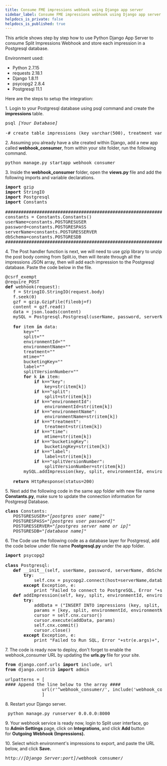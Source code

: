 ```yaml
---
title: Consume FME impressions webhook using Django app server
sidebar_label: Consume FME impressions webhook using Django app server
helpdocs_is_private: false
helpdocs_is_published: true
---
```


<p>
  <button hidden style={{borderRadius:'8px', border:'1px', fontFamily:'Courier New', fontWeight:'800', textAlign:'left'}}> help.split.io link: https://help.split.io/hc/en-us/articles/360038512331-How-to-Use-Django-App-Server-to-consume-Split-Impressions-Webhook </button>
</p>

<p>
  This article shows step by step how to use Python Django App Server to consume Split Impressions Webhook and store each impression in a Postgresql database.
</p>
<p>Environment used:</p>
<ul>
  <li>Python 2.7.15</li>
  <li>requests 2.18.1</li>
  <li>Django 1.8.11</li>
  <li>psycopg2 2.8.4</li>
  <li>Postgresql 11.1</li>
</ul>
<p>
  Here are the steps to setup the integration:
</p>
<p>
  1. Login to your Postgresql database using psql command and create the <strong>impressions&nbsp;</strong>table.
</p>
<pre>psql <em>[Your Database]</em><br /><br />-# create table impressions (key varchar(500), treatment varchar(1000), bucketingKey varchar(100), label varchar(500), mtime varchar(500), split varchar(500), environmentName varchar(500), environmentId varchar(500), splitVersionNumber varchar(500)); </pre>
<p>
  2. Assuming you already have a site created within Django, add a new app called
  <strong>webhook_consumer</strong>, from within your site folder, run the following
  command.
</p>
<pre>python manage.py startapp webhook_consumer</pre>
<p>
  3. Inside the <strong>webhook_consumer</strong> folder, open the
  <strong>views.py</strong> file and add the following imports and variable declarations.
</p>
<pre class="p1"><strong>import</strong> gzip<br /><strong>import</strong> StringIO<br /><strong>import</strong> Postgresql<br /><strong>import</strong> Constants<br /><br />###############################################################<br />constants = Constants.Constants()<br />userName=constants.POSTGRESUSER<br />password=constants.POSTGRESPASS<br />serverName=constants.POSTGRESSERVER<br />dbSchema=constants.POSTGRESDB<br />###############################################################</pre>
<p class="p2">
  4. The Post handler function is next, we will need to use gzip library to unzip
  the post body coming from Split.io, then will iterate through all the impressions
  JSON array, then will add each impression to the Postgresql database. Paste the
  code below in the file.
</p>
<pre class="p1">@csrf_exempt<br />@require_POST<br /><strong>def</strong> webhook(request):<br /> &nbsp; f = StringIO.StringIO(request.body)<br /> &nbsp; f.seek(0)<br /> &nbsp; gzf = gzip.GzipFile(fileobj=f)<br /> &nbsp; content = gzf.read()<br /> &nbsp; data = json.loads(content)<br /> &nbsp; mySQL = Postgresql.Postgresql(userName, password, serverName, dbSchema)<br /><br /> &nbsp; <strong>for</strong> item <strong>in</strong> data:<br /> &nbsp; &nbsp; &nbsp; key=""<br /> &nbsp; &nbsp; &nbsp; split=""<br /> &nbsp; &nbsp; &nbsp; environmentId=""<br /> &nbsp; &nbsp; &nbsp; environmentName=""<br /> &nbsp; &nbsp; &nbsp; treatment=""<br /> &nbsp; &nbsp; &nbsp; mtime=""<br /> &nbsp; &nbsp; &nbsp; bucketingKey=""<br /> &nbsp; &nbsp; &nbsp; label=""<br /> &nbsp; &nbsp; &nbsp; splitVersionNumber=""<br /> &nbsp; &nbsp; &nbsp; <strong>for</strong> k <strong>in</strong> item:<br /> &nbsp; &nbsp; &nbsp; &nbsp; &nbsp; <strong>if</strong> k=="key":<br /> &nbsp; &nbsp; &nbsp; &nbsp; &nbsp; &nbsp; &nbsp; key=str(item[k])<br /> &nbsp; &nbsp; &nbsp; &nbsp; &nbsp; <strong>if</strong> k=="split":<br /> &nbsp; &nbsp; &nbsp; &nbsp; &nbsp; &nbsp; &nbsp; split=str(item[k])<br /> &nbsp; &nbsp; &nbsp; &nbsp; &nbsp; <strong>if</strong> k=="environmentId":<br /> &nbsp; &nbsp; &nbsp; &nbsp; &nbsp; &nbsp; &nbsp; environmentId=str(item[k])<br /> &nbsp; &nbsp; &nbsp; &nbsp; &nbsp; <strong>if</strong> k=="environmentName":<br /> &nbsp; &nbsp; &nbsp; &nbsp; &nbsp; &nbsp; &nbsp; environmentName=str(item[k])<br /> &nbsp; &nbsp; &nbsp; &nbsp; &nbsp; <strong>if</strong> k=="treatment":<br /> &nbsp; &nbsp; &nbsp; &nbsp; &nbsp; &nbsp; &nbsp; treatment=str(item[k])<br /> &nbsp; &nbsp; &nbsp; &nbsp; &nbsp; <strong>if</strong> k=="time":<br /> &nbsp; &nbsp; &nbsp; &nbsp; &nbsp; &nbsp; &nbsp; mtime=str(item[k])<br /> &nbsp; &nbsp; &nbsp; &nbsp; &nbsp; <strong>if</strong> k=="bucketingKey":<br /> &nbsp; &nbsp; &nbsp; &nbsp; &nbsp; &nbsp; &nbsp; bucketingKey=str(item[k])<br /> &nbsp; &nbsp; &nbsp; &nbsp; &nbsp; <strong>if</strong> k=="label":<br /> &nbsp; &nbsp; &nbsp; &nbsp; &nbsp; &nbsp; &nbsp; label=str(item[k])<br /> &nbsp; &nbsp; &nbsp; &nbsp; &nbsp; <strong>if</strong> k=="splitVersionNumber":<br /> &nbsp; &nbsp; &nbsp; &nbsp; &nbsp; &nbsp; &nbsp; splitVersionNumber=str(item[k])<br /> &nbsp; &nbsp; &nbsp; mySQL.addImpression(key, split, environmentId, environmentName, treatment, bucketingKey, mtime, label, splitVersionNumber)<br /><br /> &nbsp; <strong>return</strong> HttpResponse(status=200)</pre>
<p class="p1">
  5. Next add the following code in the same app folder with new file name
  <strong>Constants.py</strong>, make sure to update the connection information
  for Postgresql Database.
</p>
<pre class="p1"><strong>class</strong> Constants:<br /> &nbsp; POSTGRESUSER="<em>[postgres user name]</em>"<br /> &nbsp; POSTGRESPASS="<em>[postgres user password]</em>"<br /> &nbsp; POSTGRESSERVER="<em>[postgres server name or ip]</em>"<br /> &nbsp; POSTGRESDB="<em>[database name]</em>"</pre>
<p class="p1">
  6. The Code use the following code as a database layer for Postgresql, add the
  code below under file name <strong>Postgresql.py&nbsp;</strong>under the app
  folder.
</p>
<pre class="p1"><strong>import</strong> psycopg2<br /><br /><strong>class</strong> Postgresql:<br /> &nbsp; <strong>def</strong> __init__(self, userName, password, serverName, dbSchema):<br /> &nbsp; &nbsp; &nbsp; <strong>try</strong>:<br /> &nbsp; &nbsp; &nbsp; &nbsp; &nbsp; self.cnx = psycopg2.connect(host=serverName,database=dbSchema, user=userName, password=password)<br /> &nbsp; &nbsp; &nbsp; <strong>except</strong> Exception, e:<br /> &nbsp; &nbsp; &nbsp; &nbsp; &nbsp; print "Failed to connect to PostgreSQL, Error "+str(e.args)+", "+str(e)<br /> &nbsp; <strong>def</strong> addImpression(self, key, split, environmentId, environmentName, treatment, bucketingKey, mtime, label, splitVersionNumber):<br /> &nbsp; &nbsp; &nbsp; <strong>try</strong>:<br /> &nbsp; &nbsp; &nbsp; &nbsp; &nbsp; addData = ("INSERT INTO impressions (key, split, environmentId, environmentName, treatment, bucketingKey, mtime, label, splitVersionNumber) VALUES (%s, %s, %s, %s, %s, %s, %s, %s, %s)")<br /> &nbsp; &nbsp; &nbsp; &nbsp; &nbsp; params = [key, split, environmentId, environmentName, treatment, bucketingKey, mtime, label, splitVersionNumber]<br /> &nbsp; &nbsp; &nbsp; &nbsp; &nbsp; cursor = self.cnx.cursor()<br /> &nbsp; &nbsp; &nbsp; &nbsp; &nbsp; cursor.execute(addData, params)<br /> &nbsp; &nbsp; &nbsp; &nbsp; &nbsp; self.cnx.commit()<br /> &nbsp; &nbsp; &nbsp; &nbsp; &nbsp; cursor.close()<br /> &nbsp; &nbsp; &nbsp; <strong>except</strong> Exception, e:<br /> &nbsp; &nbsp; &nbsp; &nbsp; &nbsp; print "Failed to Run SQL, Error "+str(e.args)+", "+str(e)</pre>
<p class="p1">
  7. The code is ready now to deploy, don't forget to enable the webhook_consumer
  URL by updating the <strong>urls.py&nbsp;</strong>file for your site.
</p>
<pre class="p1"><strong>from</strong> django.conf.urls <strong>import</strong> include, url<br /><strong>from</strong> django.contrib <strong>import</strong> admin<br /><br />urlpatterns = [<br />#### Append the line below to the array #### <br />&nbsp; &nbsp; &nbsp; &nbsp; &nbsp; &nbsp; &nbsp; url(r'^webhook_consumer/', include('webhook_consumer.urls')),<br />&nbsp; &nbsp; &nbsp; &nbsp; &nbsp; &nbsp; &nbsp; ]</pre>
<p class="p1">8. Restart your Django server.</p>
<pre class="p1"> python manage.py runserver 0.0.0.0:8000</pre>
<p class="p1">
  9. Your webhook service is ready now, login to Split user interface, go to&nbsp;<strong>Admin Settings&nbsp;</strong>page,
  click on&nbsp;<strong>Integrations,&nbsp;</strong>and click&nbsp;<strong>Add&nbsp;</strong>button
  for&nbsp;<strong>Outgoing Webhook (Impressions).&nbsp;</strong>
</p>
<p>
  10. Select which environment's impressions to export, and paste the URL below,
  and click&nbsp;<strong>Save.</strong>
</p>
<pre class="p1">http://<em>[Django&nbsp;Server:port]</em>/webhook_consumer/</pre>